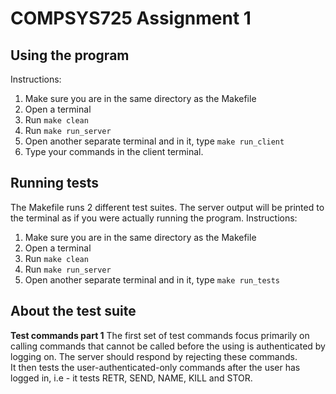# COMPSYS725 Assignment 1

## Using the program    
Instructions:
1. Make sure you are in the same directory as the Makefile
2. Open a terminal
2. Run ```make clean```
3. Run ```make run_server```
4. Open another separate terminal and in it, type ```make run_client```
5. Type your commands in the client terminal.

## Running tests
The Makefile runs 2 different test suites. The server output will be printed to the terminal as if you were actually running the program.
Instructions:
1. Make sure you are in the same directory as the Makefile
2. Open a terminal
3. Run ```make clean```
4. Run ```make run_server```
5. Open another separate terminal and in it, type ```make run_tests```

## About the test suite
**Test commands part 1**
The first set of test commands focus primarily on calling commands that cannot be called before the using is authenticated by logging on. The server should respond by rejecting these commands.    
It then tests the user-authenticated-only commands after the user has logged in, i.e - it tests RETR, SEND, NAME, KILL and STOR.
